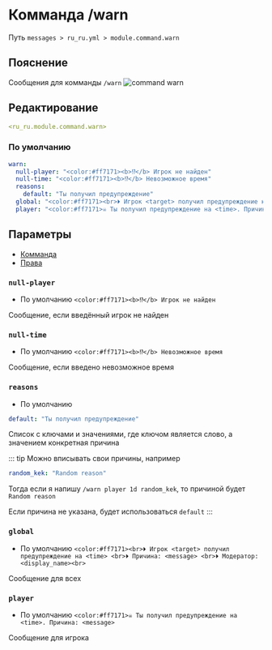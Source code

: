 # Комманда /warn
Путь `messages > ru_ru.yml > module.command.warn`

## Пояснение
Сообщения для комманды `/warn`
![command warn](/commandwarn.png)

## Редактирование
```yaml
<ru_ru.module.command.warn>
```

### По умолчанию
```yaml
warn:
  null-player: "<color:#ff7171><b>⁉</b> Игрок не найден"
  null-time: "<color:#ff7171><b>⁉</b> Невозможное время"
  reasons:
    default: "Ты получил предупреждение"
  global: "<color:#ff7171><br>⏵ Игрок <target> получил предупреждение на <time> <br>⏵ Причина: <message> <br>⏵ Модератор: <display_name><br>"
  player: "<color:#ff7171>☠ Ты получил предупреждение на <time>. Причина: <message>"
```

## Параметры

- [Комманда](/en/commands/module/command/warn/)
- [Права](/en/permissions/module/command/warn/)

### `null-player`
- По умолчанию `<color:#ff7171><b>⁉</b> Игрок не найден`

Сообщение, если введённый игрок не найден

### `null-time`
- По умолчанию `<color:#ff7171><b>⁉</b> Невозможное время`

Сообщение, если введено невозможное время

### `reasons`
- По умолчанию
```yaml
default: "Ты получил предупреждение"
```

Список с ключами и значениями, где ключом является слово, а значением конкретная причина

::: tip Можно вписывать свои причины, например
```yaml
random_kek: "Random reason"
```
Тогда если я напишу `/warn player 1d random_kek`, то причиной будет `Random reason`

Если причина не указана, будет использоваться `default`
:::

### `global`
- По умолчанию `<color:#ff7171><br>⏵ Игрок <target> получил предупреждение на <time> <br>⏵ Причина: <message> <br>⏵ Модератор: <display_name><br>`

Сообщение для всех

### `player`
- По умолчанию `<color:#ff7171>☠ Ты получил предупреждение на <time>. Причина: <message>`

Сообщение для игрока


